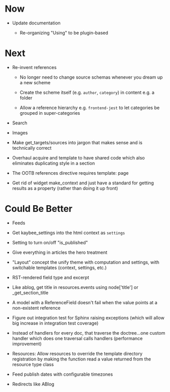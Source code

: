 # Now

- Update documentation

    - Re-organizing "Using" to be plugin-based

# Next

- Re-invent references

    - No longer need to change source schemas whenever you dream up a 
      new scheme
      
    - Create the scheme itself (e.g. ``author``, ``category``) in content 
      e.g. a folder
      
    - Allow a reference hierarchy e.g. ``frontend-jest`` to let categories 
      be grouped in super-categories

- Search

- Images

- Make get_targets/sources into jargon that makes sense and is technically 
  correct
  
- Overhaul acquire and template to have shared code which also eliminates 
  duplicating style in a section
  
- The OOTB references directive requires template: page

- Get rid of widget make_context and just have a standard for getting 
  results as a property (rather than doing it up front)

# Could Be Better

- Feeds

- Get kaybee_settings into the html context as ``settings``

- Setting to turn on/off "is_published"

- Give everything in articles the hero treatment

- "Layout" concept the unify theme with computation and settings, with 
  switchable templates (context, settings, etc.)

- RST-rendered field type and excerpt

- Like ablog, get title in resources.events using node['title'] or 
  _get_section_title
  
- A model with a ReferenceField doesn't fail when the value points at 
  a non-existent reference

- Figure out integration test for Sphinx raising exceptions (which will 
  allow big increase in integration test coverage)

- Instead of handlers for every doc, that traverse the doctree...one custom 
  handler which does one traversal calls handlers (performance improvement)

- Resources: Allow resources to override the template directory registration 
  by making the function read a value returned from the resource type 
  class

- Feed publish dates with configurable timezones

- Redirects like ABlog


